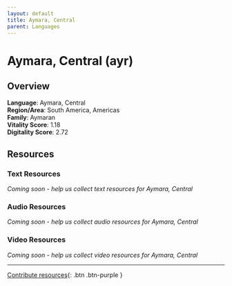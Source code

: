 ```yaml
---
layout: default
title: Aymara, Central
parent: Languages
---
```


# Aymara, Central (ayr)

## Overview

**Language**: Aymara, Central  
**Region/Area**: South America, Americas  
**Family**: Aymaran  
**Vitality Score**: 1.18  
**Digitality Score**: 2.72  

## Resources

### Text Resources
*Coming soon - help us collect text resources for Aymara, Central*

### Audio Resources
*Coming soon - help us collect audio resources for Aymara, Central*

### Video Resources
*Coming soon - help us collect video resources for Aymara, Central*

---

[Contribute resources](https://fairtrain.github.io/){: .btn .btn-purple }

